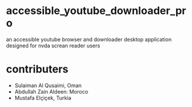 # accessible_youtube_downloader_pro
an accessible youtube browser and downloader desktop application designed for nvda screan reader users
# contributers
* Sulaiman Al Qusaimi, Oman
* Abdullah Zain Aldeen: Moroco
* Mustafa Elçiçek, Turkia